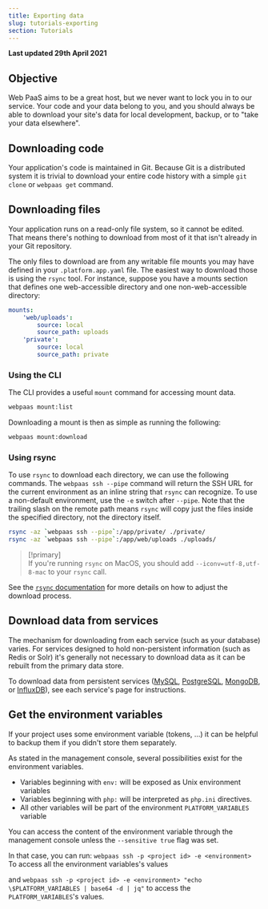 ```yaml
---
title: Exporting data
slug: tutorials-exporting
section: Tutorials
---
```


**Last updated 29th April 2021**


## Objective  

Web PaaS aims to be a great host, but we never want to lock you in to our service. Your code and your data belong to you, and you should always be able to download your site's data for local development, backup, or to "take your data elsewhere".

## Downloading code

Your application's code is maintained in Git.  Because Git is a distributed system it is trivial to download your entire code history with a simple `git clone` or `webpaas get` command.

## Downloading files

Your application runs on a read-only file system, so it cannot be edited.  That means there's nothing to download from most of it that isn't already in your Git repository.

The only files to download are from any writable file mounts you may have defined in your `.platform.app.yaml` file.  The easiest way to download those is using the `rsync` tool.  For instance, suppose you have a mounts section that defines one web-accessible directory and one non-web-accessible directory:

```yaml
mounts:
    'web/uploads':
        source: local
        source_path: uploads
    'private':
        source: local
        source_path: private
```
### Using the CLI

The CLI provides a useful `mount` command for accessing mount data.

```bash
webpaas mount:list
```

Downloading a mount is then as simple as running the following:

```bash
webpaas mount:download
```

### Using rsync
To use `rsync` to download each directory, we can use the following commands.  The `webpaas ssh --pipe` command will return the SSH URL for the current environment as an inline string that `rsync` can recognize. To use a non-default environment, use the `-e` switch after `--pipe`.  Note that the trailing slash on the remote path means `rsync` will copy just the files inside the specified directory, not the directory itself.

```bash
rsync -az `webpaas ssh --pipe`:/app/private/ ./private/
rsync -az `webpaas ssh --pipe`:/app/web/uploads ./uploads/
```


> [!primary]  
> If you're running `rsync` on MacOS, you should add `--iconv=utf-8,utf-8-mac` to your `rsync` call.
> 

See the [`rsync` documentation](https://download.samba.org/pub/rsync/rsync.html) for more details on how to adjust the download process.

## Download data from services

The mechanism for downloading from each service (such as your database) varies.  For services designed to hold non-persistent information (such as Redis or Solr) it's generally not necessary to download data as it can be rebuilt from the primary data store.

To download data from persistent services ([MySQL](../configuration-services/mysql), [PostgreSQL](../configuration-services/postgresql), [MongoDB](../configuration-services/mongodb), or [InfluxDB](../configuration-services/influxdb)), see each service's page for instructions.

## Get the environment variables

If your project uses some environment variable (tokens, ...) it can be helpful to backup them if you didn't store them separately.

As stated in the management console, several possibilities exist for the environment variables.

* Variables beginning with `env:` will be exposed as Unix environment variables
* Variables beginning with `php:` will be interpreted as `php.ini` directives.
* All other variables will be part of the environment `PLATFORM_VARIABLES` variable



You can access the content of the environment variable through the management console unless the `--sensitive true` flag was set.

In that case, you can run:
`webpaas ssh -p <project id> -e <environment>`
To access all the environment variables's values

and `webpaas ssh -p <project id> -e <environment> "echo \$PLATFORM_VARIABLES | base64 -d | jq"` to access the `PLATFORM_VARIABLES`'s values.

 
